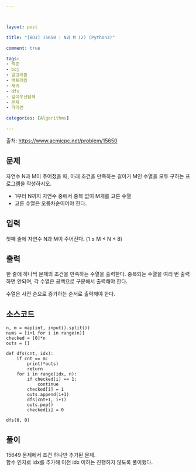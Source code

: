 ```yaml
---



layout: post

title: "[BOJ] 15650 : N과 M (2) (Python3)"

comment: true

tags:
- 백준
- boj
- 알고리즘
- 백트래킹
- 재귀
- dfs
- 깊이우선탐색
- 문제
- 파이썬

categories: [Algorithms]

---
```




출처: https://www.acmicpc.net/problem/15650



## 문제
자연수 N과 M이 주어졌을 때, 아래 조건을 만족하는 길이가 M인 수열을 모두 구하는 프로그램을 작성하시오.

- 1부터 N까지 자연수 중에서 중복 없이 M개를 고른 수열
- 고른 수열은 오름차순이어야 한다.

## 입력
첫째 줄에 자연수 N과 M이 주어진다. (1 ≤ M ≤ N ≤ 8)



## 출력
한 줄에 하나씩 문제의 조건을 만족하는 수열을 출력한다. 중복되는 수열을 여러 번 출력하면 안되며, 각 수열은 공백으로 구분해서 출력해야 한다.

수열은 사전 순으로 증가하는 순서로 출력해야 한다.

## 소스코드
```
n, m = map(int, input().split())
nums = [i+1 for i in range(n)]
checked = [0]*n
outs = []

def dfs(cnt, idx):
    if cnt == m:
        print(*outs)
        return
    for i in range(idx, n):
        if checked[i] == 1:
            continue
        checked[i] = 1
        outs.append(i+1)
        dfs(cnt+1, i+1)
        outs.pop()
        checked[i] = 0

dfs(0, 0)

```

## 풀이
15649 문제에서 조건 하나만 추가된 문제.  
함수 인자로 idx를 추가해 이전 idx 이하는 진행하지 않도록 풀이했다.  
